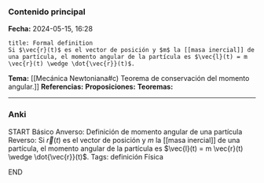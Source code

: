 ### Contenido principal

**Fecha:** 2024-05-15, 16:28

```ad-formal
title: Formal definition
Si $\vec{r}(t)$ es el vector de posición y $m$ la [[masa inercial]] de una partícula, el momento angular de la partícula es $\vec{l}(t) = m \vec{r}(t) \wedge \dot{\vec{r}}(t)$.
```

**Tema:** [[Mecánica Newtoniana#c) Teorema de conservación del momento angular.]]
**Referencias:**
**Proposiciones:**
**Teoremas:**

---
### Anki

START
Básico
Anverso: Definición de momento angular de una partícula
Reverso: Si $\vec{r}(t)$ es el vector de posición y $m$ la [[masa inercial]] de una partícula, el momento angular de la partícula es $\vec{l}(t) = m \vec{r}(t) \wedge \dot{\vec{r}}(t)$.
Tags: definición Física
<!--ID: 1718033661191-->
END
